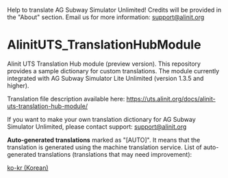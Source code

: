 Help to translate AG Subway Simulator Unlimited! Credits will be provided in the "About" section. Email us for more information: support@alinit.org

# AlinitUTS_TranslationHubModule
Alinit UTS Translation Hub module (preview version). This repository provides a sample dictionary for custom translations.
The module currently integrated with AG Subway Simulator Lite Unlimited (version 1.3.5 and higher).

Translation file description available here: https://uts.alinit.org/docs/alinit-uts-translation-hub-module/

If you want to make your own translation dictionary for AG Subway Simulator Unlimited, please contact support: support@alinit.org

**Auto-generated translations** marked as "[AUTO]". It means that the translation is generated using the machine translation service.
List of auto-generated translations (translations that may need improvement):

[ko-kr (Korean)](https://github.com/nitro577/AlinitUTS_TranslationHubModule/blob/main/ko-kr.utsdata)
